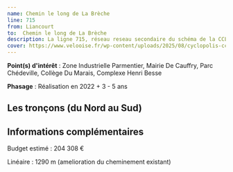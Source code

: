 ```yaml
---
name: Chemin le long de La Brèche
line: 715
from: Liancourt
to:  Chemin le long de La Brèche 
description: La ligne 715, réseau reseau secondaire du schéma de la CCLVD (tronçon 115) concerne Liancourt - Chemin le long de La Brèche
cover: https://www.velooise.fr/wp-content/uploads/2025/08/cyclopolis-cclvd-115.jpg
---
```


**Point(s) d'intérêt** : Zone Industrielle Parmentier, Mairie De Cauffry, Parc Chédeville, Collège Du Marais, Complexe Henri Besse

**Phasage** : Réalisation en 2022 + 3 - 5 ans

## Les tronçons (du Nord au Sud)

## Informations complémentaires

Budget estimé :  204 308 € 

Linéaire : 1290 m (amelioration du cheminement existant)

